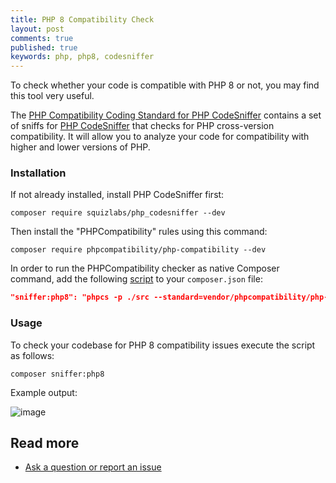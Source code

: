 ```yaml
---
title: PHP 8 Compatibility Check
layout: post
comments: true
published: true
keywords: php, php8, codesniffer
---
```


To check whether your code is compatible with PHP 8 or not, you may find this tool very useful.

The [PHP Compatibility Coding Standard for PHP CodeSniffer](https://github.com/PHPCompatibility/PHPCompatibility)
contains a set of sniffs for [PHP CodeSniffer](https://github.com/squizlabs/PHP_CodeSniffer) 
that checks for PHP cross-version compatibility. 
It will allow you to analyze your code for compatibility with higher and lower versions of PHP.

### Installation

If not already installed, install PHP CodeSniffer first:

```
composer require squizlabs/php_codesniffer --dev
```

Then install the "PHPCompatibility" rules using this command:

```
composer require phpcompatibility/php-compatibility --dev
```

In order to run the PHPCompatibility checker as native Composer command,
add the following [script](https://getcomposer.org/doc/articles/scripts.md#writing-custom-commands)
to your `composer.json` file:

```json
"sniffer:php8": "phpcs -p ./src --standard=vendor/phpcompatibility/php-compatibility/PHPCompatibility --runtime-set testVersion 8.0"
```

### Usage

To check your codebase for PHP 8 compatibility issues execute the script as follows:

```
composer sniffer:php8
```

Example output:

![image](https://user-images.githubusercontent.com/781074/102933727-181f6200-44a3-11eb-8028-a08d32d08ba0.png)

## Read more

* [Ask a question or report an issue](https://github.com/odan/support/issues/new)
